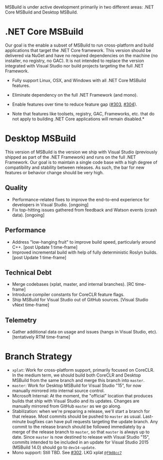 MSBuild is under active development primarily in two different areas: .NET Core MSBuild and Desktop MSBuild.

# .NET Core MSBuild
Our goal is the enable a subset of MSBuild to run cross-platform and build applications that target the .NET Core framework. This version should be delivered via NuGet and have no required dependencies on the machine (no installer, no registry, no GAC). It is not intended to replace the version integrated with Visual Studio nor build projects targeting the full .NET Framework.
 * Fully support Linux, OSX, and Windows with all .NET Core MSBuild features.
 * Eliminate dependency on the full .NET Framework (and mono).
 * Enable features over time to reduce feature gap ([#303](/Microsoft/msbuild/issues/303), [#304](/Microsoft/msbuild/issues/304)).

 * Note that features like toolsets, registry, GAC, Frameworks, etc. that do not apply to building .NET Core applications will remain disabled.*

# Desktop MSBuild
This version of MSBuild is the version we ship with Visual Studio (previously shipped as part of the .NET Framework) and runs on the full .NET Framework. Our goal is to maintain a single code base with a high degree of compatibility and stability between releases. As such, the bar for new features or behavior change should be very high.

## Quality
 * Performance-related fixes to improve the end-to-end experience for developers in Visual Studio. [ongoing]
 * Fix top-hitting issues gathered from feedback and Watson events (crash data). [ongoing]

## Performance
 * Address "low-hanging fruit" to improve build speed, particularly around C++. [post Update 1 time-frame]
 * Improved incremental build with help of fully deterministic Roslyn builds. [post Update 1 time-frame]

## Technical Debt
 * Merge codebases (xplat, master, and internal branches). [RC time-frame]
 * Introduce compiler constants for CoreCLR feature flags.
 * Ship MSBuild for Visual Studio out of GitHub sources. [Visual Studio vNext time-frame]

## Telemetry
 * Gather additional data on usage and issues (hangs in Visual Studio, etc). [tentatively RTM time-frame]

# Branch Strategy
 * `xplat`: Work for cross-platform support, primarily focused on CoreCLR.  In the medium term, we should build both CoreCLR and Desktop MSBuild from the same branch and merge this branch into `master`.
 * `master`: Work for Desktop MSBuild for Visual Studio "15", for now manually mirrored into internal source control.
 * Microsoft Internal: At the moment, the "official" location that produces builds that ship with Visual Studio and its updates.  Changes are manually mirrored from GitHub `master` as we go along.
 * Stabilization: when we're preparing a release, we'll start a branch for that release. Most commits should be pushed to `master` as usual. Last-minute bugfixes can have pull requests targeting the update branch. Any commit to the release branch should be followed immediately by a merge of the release branch to `master`, so that `master` is always up to date. Since `master` is now destined to release with Visual Studio "15", commits intended to be included in an update for Visual Studio 2015 (MSBuild 14.0) should go to `dev14-update`.
 * Mono support: Still TBD. See [#302](/Microsoft/msbuild/issues/302). LKG xplat [`@f9d8cc7`](https://github.com/Microsoft/msbuild/commit/f9d8cc725ca2cd46d7e01015afba0defea95ce37)
